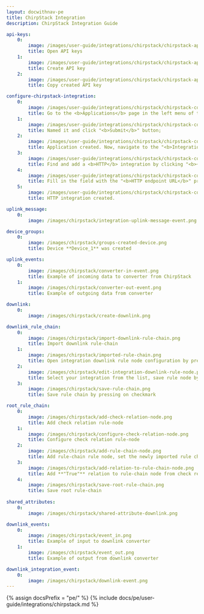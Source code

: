 ```yaml
---
layout: docwithnav-pe 
title: ChirpStack Integration 
description: ChirpStack Integration Guide 

api-keys:
    0:
        image: /images/user-guide/integrations/chirpstack/chirpstack-api-key-1.png
        title: Open API keys
    1:
        image: /images/user-guide/integrations/chirpstack/chirpstack-api-key-2.png
        title: Create API key
    2:
        image: /images/user-guide/integrations/chirpstack/chirpstack-api-key-3.png
        title: Copy created API key

configure-chirpstack-integration:
    0:
        image: /images/user-guide/integrations/chirpstack/chirpstack-configure-integration-1.png
        title: Go to the <b>Applications</b> page in the left menu of the ChirpStack Network server user interface, and click "<b>Add application</b>" button;
    1:
        image: /images/user-guide/integrations/chirpstack/chirpstack-configure-integration-2.png
        title: Named it and click "<b>Submit</b>" button;
    2:
        image: /images/user-guide/integrations/chirpstack/chirpstack-configure-integration-3.png
        title: Application created. Now, navigate to the "<b>Integrations</b>" tab;
    3:
        image: /images/user-guide/integrations/chirpstack/chirpstack-configure-integration-4.png
        title: Find and add a <b>HTTP</b> integration by clicking "<b>+</b>" icon;
    4:
        image: /images/user-guide/integrations/chirpstack/chirpstack-configure-integration-5.png
        title: Fill in the field with the "<b>HTTP endpoint URL</b>" previously copied from the ChirpStack integration in the ThingsBoard;
    5:
        image: /images/user-guide/integrations/chirpstack/chirpstack-configure-integration-6.png
        title: HTTP integration created.

uplink_message:
    0:
        image: /images/chirpstack/integration-uplink-message-event.png

device_groups:
    0:
        image: /images/chirpstack/groups-created-device.png
        title: Device **Device_1** was created 

uplink_events:
    0:
        image: /images/chirpstack/converter-in-event.png
        title: Example of incoming data to converter from ChirpStack
    1:
        image: /images/chirpstack/converter-out-event.png
        title: Example of outgoing data from converter 

downlink:
    0:
        image: /images/chirpstack/create-downlink.png

downlink_rule_chain:
    0:
        image: /images/chirpstack/import-downlink-rule-chain.png
        title: Import downlink rule-chain 
    1:
        image: /images/chirpstack/imported-rule-chain.png
        title: Open integration downlink rule node configuration by pressing on pencil
    2:
        image: /images/chirpstack/edit-integration-downlink-rule-node.png
        title: Select your integration from the list, save rule node by pressing 
    3:
        image: /images/chirpstack/save-rule-chain.png
        title: Save rule chain by pressing on checkmark

root_rule_chain:
    0:
        image: /images/chirpstack/add-check-relation-node.png
        title: Add check relation rule-node
    1:
        image: /images/chirpstack/configure-check-relation-node.png
        title: Configure check relation rule-node
    2:
        image: /images/chirpstack/add-rule-chain-node.png
        title: Add rule-chain rule node, set the newly imported rule chain and save it by pressing on pencil icon
    3:
        image: /images/chirpstack/add-relation-to-rule-chain-node.png
        title: Add **"True"** relation to rule-chain node from check relation rule-node
    4:
        image: /images/chirpstack/save-root-rule-chain.png
        title: Save root rule-chain
                                
shared_attributes:
    0:
        image: /images/chirpstack/shared-attribute-downlink.png

downlink_events:
    0:
        image: /images/chirpstack/event_in.png
        title: Example of input to downlink converter
    1:
        image: /images/chirpstack/event_out.png
        title: Example of output from downlink converter

downlink_integration_event:
    0:
        image: /images/chirpstack/downlink-event.png
---
```

{% assign docsPrefix = "pe/" %}
{% include docs/pe/user-guide/integrations/chirpstack.md %}

